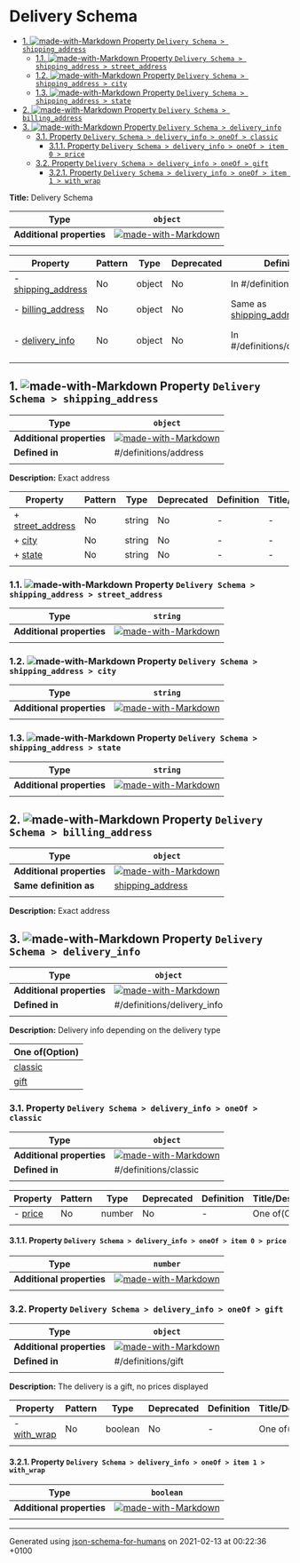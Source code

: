 # Delivery Schema

- [1. ![made-with-Markdown](https://img.shields.io/badge/Optional-yellow) Property `Delivery Schema > shipping_address`](#shipping_address)
  - [1.1. ![made-with-Markdown](https://img.shields.io/badge/Required-blue) Property `Delivery Schema > shipping_address > street_address`](#shipping_address_street_address)
  - [1.2. ![made-with-Markdown](https://img.shields.io/badge/Required-blue) Property `Delivery Schema > shipping_address > city`](#shipping_address_city)
  - [1.3. ![made-with-Markdown](https://img.shields.io/badge/Required-blue) Property `Delivery Schema > shipping_address > state`](#shipping_address_state)
- [2. ![made-with-Markdown](https://img.shields.io/badge/Optional-yellow) Property `Delivery Schema > billing_address`](#billing_address)
- [3. ![made-with-Markdown](https://img.shields.io/badge/Optional-yellow) Property `Delivery Schema > delivery_info`](#delivery_info)
  - [3.1. Property `Delivery Schema > delivery_info > oneOf > classic`](#delivery_info_oneOf_i0)
    - [3.1.1. Property `Delivery Schema > delivery_info > oneOf > item 0 > price`](#delivery_info_oneOf_i0_price)
  - [3.2. Property `Delivery Schema > delivery_info > oneOf > gift`](#delivery_info_oneOf_i1)
    - [3.2.1. Property `Delivery Schema > delivery_info > oneOf > item 1 > with_wrap`](#delivery_info_oneOf_i1_with_wrap)

**Title:** Delivery Schema

| Type | `object` |
| ---- | --- |
| **Additional properties** |[![made-with-Markdown](https://img.shields.io/badge/Any%20type-allowed-green)](# "Additional Properties of any type are allowed.")|
|  |  |

| Property | Pattern | Type | Deprecated | Definition | Title/Description |
| -------- | ------- | ---- | ---------- | ---------- | ----------------- |
|-  [shipping_address](#shipping_address)|No|object|No| In #/definitions/address|Exact address|
|-  [billing_address](#billing_address)|No|object|No| Same as [shipping_address](#shipping_address)|Exact address|
|-  [delivery_info](#delivery_info)|No|object|No| In #/definitions/delivery_info|Delivery info depending on the delivery type|
|  |  |  |  |  |

## <a name="shipping_address"></a>1. ![made-with-Markdown](https://img.shields.io/badge/Optional-yellow) Property `Delivery Schema > shipping_address`

| Type | `object` |
| ---- | --- |
| **Additional properties** |[![made-with-Markdown](https://img.shields.io/badge/Any%20type-allowed-green)](# "Additional Properties of any type are allowed.")|
| **Defined in** | #/definitions/address |
|  |  |

**Description:** Exact address

| Property | Pattern | Type | Deprecated | Definition | Title/Description |
| -------- | ------- | ---- | ---------- | ---------- | ----------------- |
|+  [street_address](#shipping_address_street_address)|No|string|No| -|-|
|+  [city](#shipping_address_city)|No|string|No| -|-|
|+  [state](#shipping_address_state)|No|string|No| -|-|
|  |  |  |  |  |

### <a name="shipping_address_street_address"></a>1.1. ![made-with-Markdown](https://img.shields.io/badge/Required-blue) Property `Delivery Schema > shipping_address > street_address`

| Type | `string` |
| ---- | --- |
| **Additional properties** |[![made-with-Markdown](https://img.shields.io/badge/Any%20type-allowed-green)](# "Additional Properties of any type are allowed.")|
|  |  |

### <a name="shipping_address_city"></a>1.2. ![made-with-Markdown](https://img.shields.io/badge/Required-blue) Property `Delivery Schema > shipping_address > city`

| Type | `string` |
| ---- | --- |
| **Additional properties** |[![made-with-Markdown](https://img.shields.io/badge/Any%20type-allowed-green)](# "Additional Properties of any type are allowed.")|
|  |  |

### <a name="shipping_address_state"></a>1.3. ![made-with-Markdown](https://img.shields.io/badge/Required-blue) Property `Delivery Schema > shipping_address > state`

| Type | `string` |
| ---- | --- |
| **Additional properties** |[![made-with-Markdown](https://img.shields.io/badge/Any%20type-allowed-green)](# "Additional Properties of any type are allowed.")|
|  |  |

## <a name="billing_address"></a>2. ![made-with-Markdown](https://img.shields.io/badge/Optional-yellow) Property `Delivery Schema > billing_address`

| Type | `object` |
| ---- | --- |
| **Additional properties** |[![made-with-Markdown](https://img.shields.io/badge/Any%20type-allowed-green)](# "Additional Properties of any type are allowed.")|
| **Same definition as** | [shipping_address](#shipping_address) |
|  |  |

**Description:** Exact address

## <a name="delivery_info"></a>3. ![made-with-Markdown](https://img.shields.io/badge/Optional-yellow) Property `Delivery Schema > delivery_info`

| Type | `object` |
| ---- | --- |
| **Additional properties** |[![made-with-Markdown](https://img.shields.io/badge/Any%20type-allowed-green)](# "Additional Properties of any type are allowed.")|
| **Defined in** | #/definitions/delivery_info |
|  |  |

**Description:** Delivery info depending on the delivery type

| One of(Option) | 
| ---- |
| [classic](#delivery_info_oneOf_i0) |
| [gift](#delivery_info_oneOf_i1) |
### <a name="delivery_info_oneOf_i0"></a>3.1. Property `Delivery Schema > delivery_info > oneOf > classic`

| Type | `object` |
| ---- | --- |
| **Additional properties** |[![made-with-Markdown](https://img.shields.io/badge/Any%20type-allowed-green)](# "Additional Properties of any type are allowed.")|
| **Defined in** | #/definitions/classic |
|  |  |

| Property | Pattern | Type | Deprecated | Definition | Title/Description |
| -------- | ------- | ---- | ---------- | ---------- | ----------------- |
|-  [price](#delivery_info_oneOf_i0_price)|No|number|No| -| One of(Option)|
|  |  |  |  |  |

#### <a name="delivery_info_oneOf_i0_price"></a>3.1.1. Property `Delivery Schema > delivery_info > oneOf > item 0 > price`

| Type | `number` |
| ---- | --- |
| **Additional properties** |[![made-with-Markdown](https://img.shields.io/badge/Any%20type-allowed-green)](# "Additional Properties of any type are allowed.")|
|  |  |

### <a name="delivery_info_oneOf_i1"></a>3.2. Property `Delivery Schema > delivery_info > oneOf > gift`

| Type | `object` |
| ---- | --- |
| **Additional properties** |[![made-with-Markdown](https://img.shields.io/badge/Any%20type-allowed-green)](# "Additional Properties of any type are allowed.")|
| **Defined in** | #/definitions/gift |
|  |  |

**Description:** The delivery is a gift, no prices displayed

| Property | Pattern | Type | Deprecated | Definition | Title/Description |
| -------- | ------- | ---- | ---------- | ---------- | ----------------- |
|-  [with_wrap](#delivery_info_oneOf_i1_with_wrap)|No|boolean|No| -| One of(Option)|
|  |  |  |  |  |

#### <a name="delivery_info_oneOf_i1_with_wrap"></a>3.2.1. Property `Delivery Schema > delivery_info > oneOf > item 1 > with_wrap`

| Type | `boolean` |
| ---- | --- |
| **Additional properties** |[![made-with-Markdown](https://img.shields.io/badge/Any%20type-allowed-green)](# "Additional Properties of any type are allowed.")|
|  |  |

----------------------------------------------------------------------------------------------------------------------------
Generated using [json-schema-for-humans](https://github.com/coveooss/json-schema-for-humans) on 2021-02-13 at 00:22:36 +0100